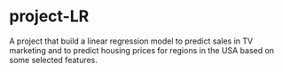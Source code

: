 # project-LR
A project that build a linear regression model to predict sales in TV marketing and to predict housing prices for regions in the USA based on some selected features.
